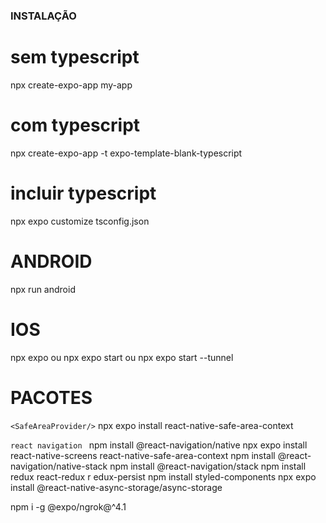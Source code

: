 ### INSTALAÇÃO

# sem typescript
npx create-expo-app my-app 

# com typescript
npx create-expo-app -t expo-template-blank-typescript

# incluir typescript
npx expo customize tsconfig.json

# ANDROID
npx run android

# IOS
npx expo ou npx expo start ou npx expo start --tunnel

# PACOTES
` <SafeAreaProvider/> `
npx expo install react-native-safe-area-context

`react navigation `
npm install @react-navigation/native
npx expo install react-native-screens react-native-safe-area-context
npm install @react-navigation/native-stack
npm install @react-navigation/stack
npm install redux react-redux r
edux-persist
npm install styled-components 
npx expo install @react-native-async-storage/async-storage

npm i -g @expo/ngrok@^4.1